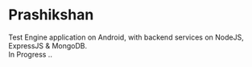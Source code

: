 # Prashikshan
Test Engine application on Android, with backend services on NodeJS, ExpressJS &amp; MongoDB.</br>
In Progress ..
